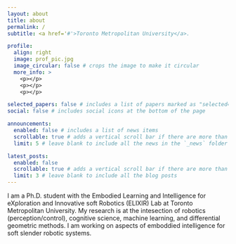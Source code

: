 ```yaml
---
layout: about
title: about
permalink: /
subtitle: <a href='#'>Toronto Metropolitan University</a>.

profile:
  align: right
  image: prof_pic.jpg
  image_circular: false # crops the image to make it circular
  more_info: >
    <p></p>
    <p></p>
    <p></p>

selected_papers: false # includes a list of papers marked as "selected={true}"
social: false # includes social icons at the bottom of the page

announcements:
  enabled: false # includes a list of news items
  scrollable: true # adds a vertical scroll bar if there are more than 3 news items
  limit: 5 # leave blank to include all the news in the `_news` folder

latest_posts:
  enabled: false
  scrollable: true # adds a vertical scroll bar if there are more than 3 new posts items
  limit: 3 # leave blank to include all the blog posts
---
```


I am a Ph.D. student with the Embodied Learning and Intelligence for eXploration and Innovative soft Robotics (ELIXIR) Lab at Toronto Metropolitan University. My research is at the intesection of robotics (perception/control), cognitive science, machine learning, and differential geometric methods. I am working on aspects of emboddied intelligence for soft slender robotic systems.
